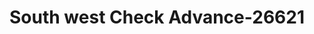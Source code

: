 ---
f_zip-code: 24219
f_state-code: VA
title: South west Check Advance-26621
f_phone: 276-523-5723
f_city-only: Big Stone Gap
f_address: 315 Shawnee Ave E Big Stone Gap
f_location-unique-id: '26621'
slug: south-west-check-advance-26621
updated-on: '2024-05-30T13:46:58.046Z'
created-on: '2024-05-30T13:36:59.803Z'
published-on: '2024-05-30T13:54:32.469Z'
f_city-state: cms/city/big-stone-gap-va.md
f_company: cms/company/south-west-check-advance.md
f_state: cms/state/virginia.md
layout: '[payday-loan].html'
tags: payday-loan
---